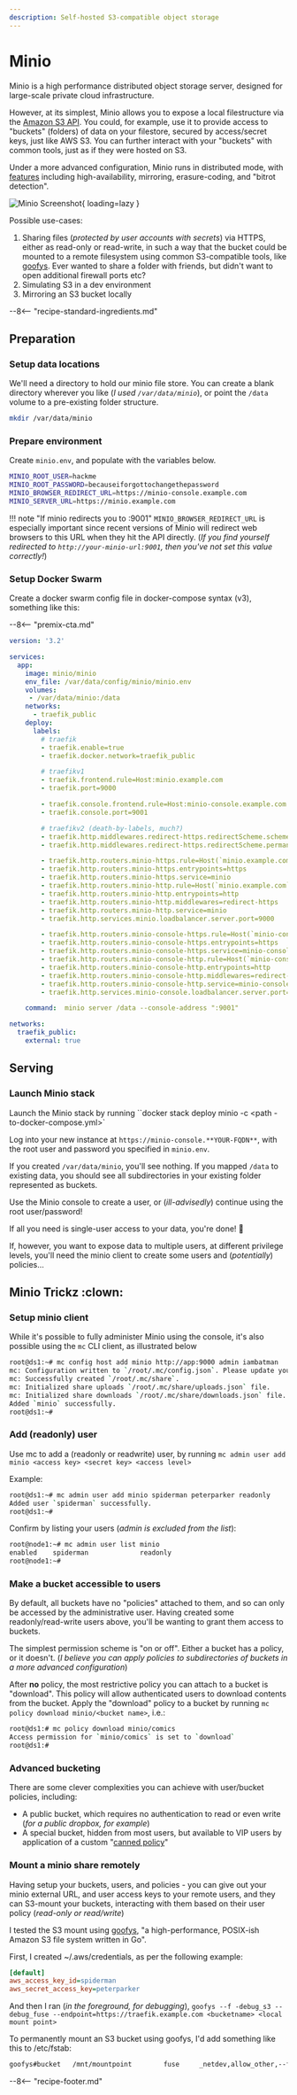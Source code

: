 ```yaml
---
description: Self-hosted S3-compatible object storage
---
```


# Minio

Minio is a high performance distributed object storage server, designed for
large-scale private cloud infrastructure.

However, at its simplest, Minio allows you to expose a local filestructure via the [Amazon S3 API](https://docs.aws.amazon.com/AmazonS3/latest/API/Welcome.html). You could, for example, use it to provide access to "buckets" (folders) of data on your filestore, secured by access/secret keys, just like AWS S3. You can further interact with your "buckets" with common tools, just as if they were hosted on S3.

Under a more advanced configuration, Minio runs in distributed mode, with [features](https://docs.min.io/minio/baremetal/concepts/feature-overview.html) including high-availability, mirroring, erasure-coding, and "bitrot detection".

![Minio Screenshot](../images/minio.png){ loading=lazy }

Possible use-cases:

1. Sharing files (_protected by user accounts with secrets_) via HTTPS, either as read-only or read-write, in such a way that the bucket could be mounted to a remote filesystem using common S3-compatible tools, like [goofys](https://github.com/kahing/goofys). Ever wanted to share a folder with friends, but didn't want to open additional firewall ports etc?
2. Simulating S3 in a dev environment
3. Mirroring an S3 bucket locally

--8<-- "recipe-standard-ingredients.md"

## Preparation

### Setup data locations

We'll need a directory to hold our minio file store. You can create a blank directory wherever you like (*I used `/var/data/minio`*), or point the `/data` volume to a pre-existing folder structure.

```bash
mkdir /var/data/minio
```

### Prepare environment

Create `minio.env`, and populate with the variables below.

```bash
MINIO_ROOT_USER=hackme
MINIO_ROOT_PASSWORD=becauseiforgottochangethepassword
MINIO_BROWSER_REDIRECT_URL=https://minio-console.example.com
MINIO_SERVER_URL=https://minio.example.com
```

!!! note "If minio redirects you to :9001"
    `MINIO_BROWSER_REDIRECT_URL` is especially important since recent versions of Minio will redirect web browsers to this URL when they hit the API directly. (*If you find yourself redirected to `http://your-minio-url:9001`, then you've not set this value correctly!*)

### Setup Docker Swarm

Create a docker swarm config file in docker-compose syntax (v3), something like this:

--8<-- "premix-cta.md"

```yaml
version: '3.2'

services:
  app:
    image: minio/minio
    env_file: /var/data/config/minio/minio.env
    volumes:
     - /var/data/minio:/data
    networks:
      - traefik_public
    deploy:
      labels:
        # traefik
        - traefik.enable=true
        - traefik.docker.network=traefik_public 

        # traefikv1
        - traefik.frontend.rule=Host:minio.example.com
        - traefik.port=9000   

        - traefik.console.frontend.rule=Host:minio-console.example.com
        - traefik.console.port=9001 

        # traefikv2 (death-by-labels, much?)
        - traefik.http.middlewares.redirect-https.redirectScheme.scheme=https
        - traefik.http.middlewares.redirect-https.redirectScheme.permanent=true

        - traefik.http.routers.minio-https.rule=Host(`minio.example.com`)
        - traefik.http.routers.minio-https.entrypoints=https
        - traefik.http.routers.minio-https.service=minio
        - traefik.http.routers.minio-http.rule=Host(`minio.example.com`)
        - traefik.http.routers.minio-http.entrypoints=http
        - traefik.http.routers.minio-http.middlewares=redirect-https
        - traefik.http.routers.minio-http.service=minio
        - traefik.http.services.minio.loadbalancer.server.port=9000

        - traefik.http.routers.minio-console-https.rule=Host(`minio-console.example.com`)
        - traefik.http.routers.minio-console-https.entrypoints=https
        - traefik.http.routers.minio-console-https.service=minio-console
        - traefik.http.routers.minio-console-http.rule=Host(`minio-console.example.com`)
        - traefik.http.routers.minio-console-http.entrypoints=http
        - traefik.http.routers.minio-console-http.middlewares=redirect-https
        - traefik.http.routers.minio-console-http.service=minio-console
        - traefik.http.services.minio-console.loadbalancer.server.port=9001

    command:  minio server /data --console-address ":9001"

networks:
  traefik_public:
    external: true

```

## Serving

### Launch Minio stack

Launch the Minio stack by running ``docker stack deploy minio -c <path -to-docker-compose.yml>`

Log into your new instance at `https://minio-console.**YOUR-FQDN**`, with the root user and password you specified in `minio.env`.

If you created `/var/data/minio`, you'll see nothing. If you mapped `/data` to existing data, you should see all subdirectories in your existing folder represented as buckets.

Use the Minio console to create a user, or (*ill-advisedly*) continue using the root user/password!

If all you need is single-user access to your data, you're done! 🎉

If, however, you want to expose data to multiple users, at different privilege levels, you'll need the minio client to create some users and (_potentially_) policies...

## Minio Trickz :clown:

### Setup minio client

While it's possible to fully administer Minio using the console, it's also possible using the `mc` CLI client, as illustrated below

```bash
root@ds1:~# mc config host add minio http://app:9000 admin iambatman
mc: Configuration written to `/root/.mc/config.json`. Please update your access credentials.
mc: Successfully created `/root/.mc/share`.
mc: Initialized share uploads `/root/.mc/share/uploads.json` file.
mc: Initialized share downloads `/root/.mc/share/downloads.json` file.
Added `minio` successfully.
root@ds1:~#
```

### Add (readonly) user

Use mc to add a (readonly or readwrite) user, by running ```mc admin user add minio <access key> <secret key> <access level>```

Example:

```bash
root@ds1:~# mc admin user add minio spiderman peterparker readonly
Added user `spiderman` successfully.
root@ds1:~#
```

Confirm by listing your users (_admin is excluded from the list_):

```bash
root@node1:~# mc admin user list minio
enabled    spiderman             readonly
root@node1:~#
```

### Make a bucket accessible to users

By default, all buckets have no "policies" attached to them, and so can only be accessed by the administrative user. Having created some readonly/read-write users above, you'll be wanting to grant them access to buckets.

The simplest permission scheme is "on or off". Either a bucket has a policy, or it doesn't. (_I believe you can apply policies to subdirectories of buckets in a more advanced configuration_)

After **no** policy, the most restrictive policy you can attach to a bucket is "download". This policy will allow authenticated users to download contents from the bucket. Apply the "download" policy to a bucket by running ```mc policy download minio/<bucket name>```, i.e.:

```bash
root@ds1:# mc policy download minio/comics
Access permission for `minio/comics` is set to `download`
root@ds1:#
```

### Advanced bucketing

There are some clever complexities you can achieve with user/bucket policies, including:

* A public bucket, which requires no authentication to read or even write (_for a public dropbox, for example_)
* A special bucket, hidden from most users, but available to VIP users by application of a custom "[canned policy](https://docs.minio.io/docs/minio-multi-user-quickstart-guide.html)"

### Mount a minio share remotely

Having setup your buckets, users, and policies - you can give out your minio external URL, and user access keys to your remote users, and they can S3-mount your buckets, interacting with them based on their user policy (_read-only or read/write_)

I tested the S3 mount using [goofys](https://github.com/kahing/goofys), "a high-performance, POSIX-ish Amazon S3 file system written in Go".

First, I created ~/.aws/credentials, as per the following example:

```ini
[default]
aws_access_key_id=spiderman
aws_secret_access_key=peterparker
```

And then I ran (_in the foreground, for debugging_), `goofys --f -debug_s3 --debug_fuse --endpoint=https://traefik.example.com <bucketname> <local mount point>`

To permanently mount an S3 bucket using goofys, I'd add something like this to /etc/fstab:

```bash
goofys#bucket   /mnt/mountpoint        fuse     _netdev,allow_other,--file-mode=0666    0       0
```

[^1]: There are many S3-filesystem-mounting tools available, I just picked Goofys because it's simple. Google is your friend :)
[^2]: Some applications (_like [NextCloud](/recipes/nextcloud/)_) can natively mount S3 buckets
[^3]: Some backup tools (_like [Duplicity](/recipes/duplicity/)_) can backup directly to S3 buckets

--8<-- "recipe-footer.md"
